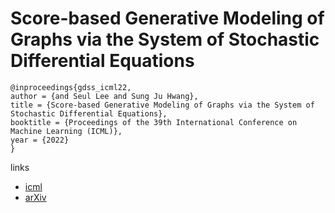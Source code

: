 # Score-based Generative Modeling of Graphs via the System of Stochastic Differential Equations

```
@inproceedings{gdss_icml22,
author = {and Seul Lee and Sung Ju Hwang},
title = {Score-based Generative Modeling of Graphs via the System of Stochastic Differential Equations},
booktitle = {Proceedings of the 39th International Conference on Machine Learning (ICML)},
year = {2022}
}
```

links
- [icml](https://icml.cc/Conferences/2022/Schedule?showEvent=18140)
- [arXiv](https://arxiv.org/abs/2202.02514)
